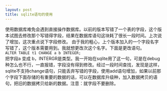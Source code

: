 ```yaml
---
layout: post
title: sqlite语句的使用
---
```


使用数据库难免会遇到直接操作数据库。以前的版本写错了一个表的字段，这个版本试图去修改那个写错得字段，结果在数据库语句这块耗了很长一段时间。上次说了增加，这次重点说下字段修改。
由于我的粗心，上个版本加入的一个字段名字写错了，这个版本需要用到。我就想更改次这个名字。下面是更改语句。            
`ALTER TABLE t1 CHANGE a b INTEGER;`	
把字段a 变成 b，INTERGR是类型。我一开始在sqlite用了这一句，可是在debug种怎么也不行，一直报错，字段没有得到修改。经过一段时间查找，发现是这样，sqlite不支持change语句，只能丢弃写错的字段，使用add语句增加，如果以前那个字段下面存储的有重要的数据的话，可以在数据库升级种，加入数据拷贝的语句，把旧的数据拷贝给新的数据。注意：就字段不要删除。